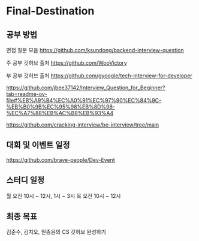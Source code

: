 # Final-Destination

## 공부 방법
면접 질문 모음 https://github.com/ksundong/backend-interview-question

주 공부 깃허브 출처 https://github.com/WooVictory

부 공부 깃허브 출처 https://github.com/gyoogle/tech-interview-for-developer

https://github.com/jbee37142/Interview_Question_for_Beginner?tab=readme-ov-file#%EB%A9%B4%EC%A0%91%EC%97%90%EC%84%9C-%EB%B0%9B%EC%95%98%EB%8D%98-%EC%A7%88%EB%AC%B8%EB%93%A4

https://github.com/cracking-interview/be-interview/tree/main

## 대회 및 이벤트 일정
https://github.com/brave-people/Dev-Event

## 스터디 일정
월 오전 10시 ~ 12시, 1시 ~ 3시
목 오전 10시 ~ 12시

## 최종 목표
김준수, 김지오, 원종윤의 CS 깃허브 완성하기
